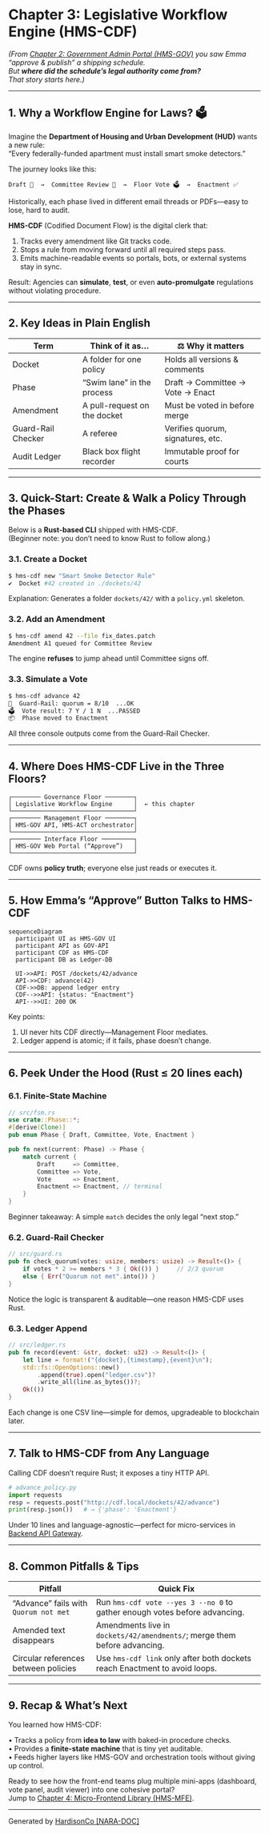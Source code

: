 # Chapter 3: Legislative Workflow Engine (HMS-CDF)

*(From [Chapter 2: Government Admin Portal (HMS-GOV)](02_government_admin_portal__hms_gov__.md) you saw Emma “approve & publish” a shipping schedule.  
But **where did the schedule’s legal authority come from?**  
That story starts here.)*

---

## 1. Why a Workflow Engine for Laws? 🗳️

Imagine the **Department of Housing and Urban Development (HUD)** wants a new rule:  
“Every federally-funded apartment must install smart smoke detectors.”

The journey looks like this:

```
Draft 📝  →  Committee Review 🧐  →  Floor Vote 🗳️  →  Enactment ✅
```

Historically, each phase lived in different email threads or PDFs—easy to lose, hard to audit.

**HMS-CDF** (Codified Document Flow) is the digital clerk that:

1. Tracks every amendment like Git tracks code.  
2. Stops a rule from moving forward until all required steps pass.  
3. Emits machine-readable events so portals, bots, or external systems stay in sync.

Result: Agencies can **simulate**, **test**, or even **auto-promulgate** regulations without violating procedure.

---

## 2. Key Ideas in Plain English

| Term | Think of it as… | ⚖️  Why it matters |
|------|-----------------|-------------------|
| Docket | A folder for one policy | Holds all versions & comments |
| Phase | “Swim lane” in the process | Draft → Committee → Vote → Enact |
| Amendment | A pull-request on the docket | Must be voted in before merge |
| Guard-Rail Checker | A referee | Verifies quorum, signatures, etc. |
| Audit Ledger | Black box flight recorder | Immutable proof for courts |

---

## 3. Quick-Start: Create & Walk a Policy Through the Phases

Below is a **Rust-based CLI** shipped with HMS-CDF.  
(Beginner note: you don’t need to know Rust to follow along.)

### 3.1. Create a Docket

```bash
$ hms-cdf new "Smart Smoke Detector Rule"
✔️  Docket #42 created in ./dockets/42
```

Explanation: Generates a folder `dockets/42/` with a `policy.yml` skeleton.

### 3.2. Add an Amendment

```bash
$ hms-cdf amend 42 --file fix_dates.patch
Amendment A1 queued for Committee Review
```

The engine **refuses** to jump ahead until Committee signs off.

### 3.3. Simulate a Vote

```bash
$ hms-cdf advance 42
🔎  Guard-Rail: quorum = 8/10  ...OK
🗳️  Vote result: 7 Y / 1 N  ...PASSED
📦  Phase moved to Enactment
```

All three console outputs come from the Guard-Rail Checker.

---

## 4. Where Does HMS-CDF Live in the Three Floors?

```
┌──────── Governance Floor ────────┐
│ Legislative Workflow Engine      │  ← this chapter
└──────────────────────────────────┘
┌──────── Management Floor ────────┐
│ HMS-GOV API, HMS-ACT orchestrator│
└──────────────────────────────────┘
┌──────── Interface Floor ─────────┐
│ HMS-GOV Web Portal (“Approve”)   │
└──────────────────────────────────┘
```

CDF owns **policy truth**; everyone else just reads or executes it.

---

## 5. How Emma’s “Approve” Button Talks to HMS-CDF

```mermaid
sequenceDiagram
  participant UI as HMS-GOV UI
  participant API as GOV-API
  participant CDF as HMS-CDF
  participant DB as Ledger-DB

  UI->>API: POST /dockets/42/advance
  API->>CDF: advance(42)
  CDF->>DB: append ledger entry
  CDF-->>API: {status: "Enactment"}
  API-->>UI: 200 OK
```

Key points:

1. UI never hits CDF directly—Management Floor mediates.  
2. Ledger append is atomic; if it fails, phase doesn’t change.

---

## 6. Peek Under the Hood (Rust ≤ 20 lines each)

### 6.1. Finite-State Machine

```rust
// src/fsm.rs
use crate::Phase::*;
#[derive(Clone)]
pub enum Phase { Draft, Committee, Vote, Enactment }

pub fn next(current: Phase) -> Phase {
    match current {
        Draft     => Committee,
        Committee => Vote,
        Vote      => Enactment,
        Enactment => Enactment, // terminal
    }
}
```

Beginner takeaway: A simple `match` decides the only legal “next stop.”

### 6.2. Guard-Rail Checker

```rust
// src/guard.rs
pub fn check_quorum(votes: usize, members: usize) -> Result<()> {
    if votes * 2 >= members * 3 { Ok(()) }     // 2/3 quorum
    else { Err("Quorum not met".into()) }
}
```

Notice the logic is transparent & auditable—one reason HMS-CDF uses Rust.

### 6.3. Ledger Append

```rust
// src/ledger.rs
pub fn record(event: &str, docket: u32) -> Result<()> {
    let line = format!("{docket},{timestamp},{event}\n");
    std::fs::OpenOptions::new()
        .append(true).open("ledger.csv")?
        .write_all(line.as_bytes())?;
    Ok(())
}
```

Each change is one CSV line—simple for demos, upgradeable to blockchain later.

---

## 7. Talk to HMS-CDF from Any Language

Calling CDF doesn’t require Rust; it exposes a tiny HTTP API.

```python
# advance_policy.py
import requests
resp = requests.post("http://cdf.local/dockets/42/advance")
print(resp.json())   # → {'phase': 'Enactment'}
```

Under 10 lines and language-agnostic—perfect for micro-services in [Backend API Gateway](06_backend_api_gateway_.md).

---

## 8. Common Pitfalls & Tips

| Pitfall | Quick Fix |
|---------|-----------|
| “Advance” fails with `Quorum not met` | Run `hms-cdf vote --yes 3 --no 0` to gather enough votes before advancing. |
| Amended text disappears | Amendments live in `dockets/42/amendments/`; merge them before advancing. |
| Circular references between policies | Use `hms-cdf link` only after both dockets reach Enactment to avoid loops. |

---

## 9. Recap & What’s Next

You learned how HMS-CDF:

• Tracks a policy from **idea to law** with baked-in procedure checks.  
• Provides a **finite-state machine** that is tiny yet auditable.  
• Feeds higher layers like HMS-GOV and orchestration tools without giving up control.

Ready to see how the front-end teams plug multiple mini-apps (dashboard, vote panel, audit viewer) into one cohesive portal?  
Jump to [Chapter 4: Micro-Frontend Library (HMS-MFE)](04_micro_frontend_library__hms_mfe__.md).

---

Generated by [HardisonCo [NARA-DOC]](https://github.com/The-Pocket/Tutorial-Codebase-Knowledge)